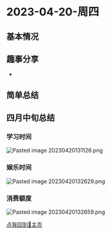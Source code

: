 # 2023-04-20-周四


## 基本情况




## 趣事分享

- 


## 简单总结



## 四月中旬总结

### 学习时间

![Pasted image 20230420131126.png](Pasted%20image%2020230420131126.png)

### 娱乐时间

![Pasted image 20230420132629.png](Pasted%20image%2020230420132629.png)

### 消费额度

![Pasted image 20230420132659.png](Pasted%20image%2020230420132659.png)

[点我回到🏡主页](https://nn66kk.github.io/Mon-Blog/)